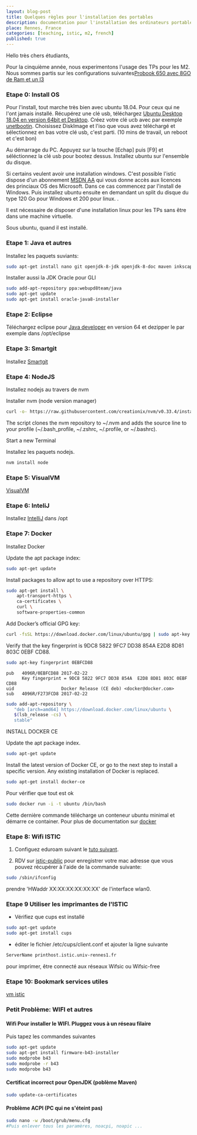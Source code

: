 ```yaml
---
layout: blog-post
title: Quelques règles pour l'installation des portables
description: documentation pour l'installation des ordinateurs portables par les étudiants
place: Rennes, France
categories: [teaching, istic, m2, french]
published: true
---
```


Hello très chers étudiants,

Pour la cinquième année, nous experimentons l'usage des TPs pour les M2. Nous sommes partis sur les configurations suivantes[Probook 650 avec 8GO de Ram et un I3](http://www8.hp.com/fr/fr/products/laptops/product-detail.html?oid=5405400#!tab=specs)

### Etape 0: Install OS

Pour l'install, tout marche très bien avec ubuntu 18.04. Pour ceux qui ne l'ont jamais installé. Récupérez une clé usb, téléchargez [Ubuntu Desktop 18.04 en version 64bit et Desktop](http://www.ubuntu.com/download/desktop). Créez votre clé ucb avec par exemple [unetbootin](http://unetbootin.sourceforge.net/). Choisissez DiskImage et l'iso que vous avez téléchargé et sélectionnez en bas votre clé usb, c'est parti. (10 mins de travail, un reboot et c'est bon)

<!--more-->

Au démarrage du PC. Appuyez sur la touche [Echap] puis [F9] et séléctionnez la clé usb pour bootez dessus. Installez ubuntu sur l'ensemble du disque.

Si certains veulent avoir une installation windows. C'est possible l'istic dispose d'un abonnement [MSDN AA](https://www.google.fr/search?q=msdn+aa+istic&oq=msdn+aa+istic&aqs=chrome..69i57.6842j0j7&sourceid=chrome&es_sm=122&ie=UTF-8) qui vous donne accès aux licences des princiaux OS des Microsoft. Dans ce cas commencez par l'install de Windows. Puis installez ubuntu ensuite en demandant un split du disque du type 120 Go pour Windows et 200 pour linux. .

Il est nécessaire de disposer d'une installation linux pour les TPs sans être dans une machine virtuelle.

Sous ubuntu, quand il est installé.

### Etape 1: Java et autres

Installez les paquets suviants:

```bash
sudo apt-get install nano git openjdk-8-jdk openjdk-8-doc maven inkscape
```

Installer aussi la JDK Oracle pour GLI

```bash
sudo add-apt-repository ppa:webupd8team/java
sudo apt-get update
sudo apt-get install oracle-java8-installer
```

### Etape 2: Eclipse

Téléchargez eclipse pour [Java developer](http://www.mirrorservice.org/sites/download.eclipse.org/eclipseMirror/technology/epp/downloads/release/oxygen/R/eclipse-java-oxygen-R-linux-gtk-x86_64.tar.gz) en version 64 et dezipper le par exemple dans /opt/eclipse

### Etape 3: Smartgit

Installez [Smartgit](http://www.syntevo.com/smartgit/)

### Etape 4: NodeJS

Installez nodejs au travers de nvm

Installer nvm (node version manager)

```bash
curl -o- https://raw.githubusercontent.com/creationix/nvm/v0.33.4/install.sh | bash
```

The script clones the nvm repository to ~/.nvm and adds the source line to your profile (~/.bash_profile, ~/.zshrc, ~/.profile, or ~/.bashrc).

Start a new Terminal

Installez les paquets nodejs.

```bash
nvm install node
```

### Etape 5: VisualVM

[VisualVM](http://visualvm.java.net/eclipse-launcher.html)

### Etape 6: InteliJ

Installez [IntelliJ](http://www.jetbrains.com/idea/) dans /opt

### Etape 7: Docker

Installez Docker

Update the apt package index:

```bash
sudo apt-get update
```

Install packages to allow apt to use a repository over HTTPS:

```bash
sudo apt-get install \
    apt-transport-https \
    ca-certificates \
    curl \
    software-properties-common
```

Add Docker’s official GPG key:

```bash
curl -fsSL https://download.docker.com/linux/ubuntu/gpg | sudo apt-key add -
```

Verify that the key fingerprint is 9DC8 5822 9FC7 DD38 854A E2D8 8D81 803C 0EBF CD88.

```bash
sudo apt-key fingerprint 0EBFCD88
```

```
pub   4096R/0EBFCD88 2017-02-22
      Key fingerprint = 9DC8 5822 9FC7 DD38 854A  E2D8 8D81 803C 0EBF CD88
uid                  Docker Release (CE deb) <docker@docker.com>
sub   4096R/F273FCD8 2017-02-22
```

```bash
sudo add-apt-repository \
   "deb [arch=amd64] https://download.docker.com/linux/ubuntu \
   $(lsb_release -cs) \
   stable"
```

INSTALL DOCKER CE

Update the apt package index.

```bash
sudo apt-get update
```

Install the latest version of Docker CE, or go to the next step to install a specific version. Any existing installation of Docker is replaced.

```bash
sudo apt-get install docker-ce
```

Pour vérifier que tout est ok

```bash
sudo docker run -i -t ubuntu /bin/bash
```

Cette dernière commande télécharge un conteneur ubuntu minimal et démarre ce container. Pour plus de documentation sur [docker](http://fr.wikipedia.org/wiki/Docker_(Syst%C3%A8me_de_conteneur_Linux)\))

### Etape 8: Wifi ISTIC

1. Configuez eduroam suivant le [tuto suivant](http://www.eduroam.fr/conf_supplicants/).

1. RDV sur [istic-public](http://istic-public.istic.univ-rennes1.fr/) pour enregistrer votre mac adresse que vous pouvez récupérer à l'aide de la commande suivante: 

```bash
sudo /sbin/ifconfig
```

prendre 'HWaddr XX:XX:XX:XX:XX:XX' de l'interface wlan0.

### Etape 9 Utiliser les imprimantes de l'ISTIC

* Vérifiez que cups est installé

```bash
sudo apt-get update
sudo apt-get install cups
```

* éditer le fichier /etc/cups/client.conf et ajouter la ligne suivante

```bash
ServerName printhost.istic.univ-rennes1.fr
```

pour imprimer, être connecté aux réseaux Wifsic ou Wifsic-free

### Etape 10: Bookmark services utiles

[vm istic](http://vm.istic.univ-rennes1.fr)

### Petit Problème: WIFI et autres

#### Wifi Pour installer le WIFI. Pluggez vous à un réseau filaire

Puis tapez les commandes suivantes

```bash
sudo apt-get update
sudo apt-get install firmware-b43-installer
sudo modprobe b43
sudo modprobe -r b43
sudo modprobe b43
```

#### Certificat incorrect pour OpenJDK (poblème Maven)

```bash
sudo update-ca-certificates
```

#### Problème ACPI (PC qui ne s'éteint pas)

```bash
sudo nano -w /boot/grub/menu.cfg
#Puis enlever tous les paramères, noacpi, noapic ...
```
